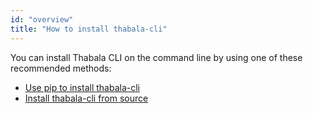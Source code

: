 ```yaml
---
id: "overview"
title: "How to install thabala-cli"
---
```


You can install Thabala CLI on the command line by using one of these recommended methods:

- [Use pip to install thabala-cli](pip)
- [Install thabala-cli from source](from-source)
